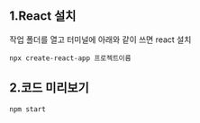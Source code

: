 ## 1.React 설치
작업 폴더를 열고 터미널에 아래와 같이 쓰면 react 설치
```
npx create-react-app 프로젝트이름
```

## 2.코드 미리보기
```
npm start
```